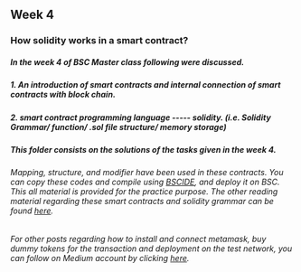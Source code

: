 ## Week 4

### How solidity works in a smart contract?


##### In the week 4 of BSC Master class following were discussed.
##### 1. An introduction of smart contracts and  internal connection of smart contracts with block chain.
##### 2. smart contract programming language ----- solidity. (i.e. Solidity Grammar/ function/ .sol file structure/ memory storage)

##### This folder consists on the solutions of the tasks given in the week 4. 
###### Mapping, structure, and modifier have been used in these contracts. You can copy these codes and compile using [BSCIDE](https://bscide.com/project/welcome), and deploy it on BSC. This all material is provided for the practice purpose. The other reading material regarding these smart contracts and solidity grammar can be found [here](https://docs.google.com/presentation/d/120QjDd5UGNb9IYZ0iSC3MjXDkq4ajy78kER3PTGnlWY/edit?usp=sharing).
###### For other posts regarding how to install and connect metamask, buy dummy tokens for the transaction and deployment on the test network, you can follow on Medium account by clicking [here](https://medium.com/@matrixwhite-mgt).
